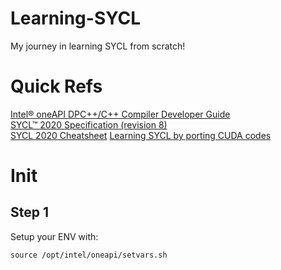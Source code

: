 # Learning-SYCL
My journey in learning SYCL from scratch!

# Quick Refs
[Intel® oneAPI DPC++/C++ Compiler Developer Guide](https://cdrdv2-public.intel.com/792222/dpcpp-cpp-compiler_developer-guide-reference_2024.0-767253-792222.pdf)  
[SYCL™ 2020 Specification (revision 8)](https://registry.khronos.org/SYCL/specs/sycl-2020/html/sycl-2020.html)  
[SYCL 2020 Cheatsheet](https://www.khronos.org/files/sycl/sycl-2020-reference-guide.pdf)
[Learning SYCL by porting CUDA codes](https://sycl.tech/assets/files/Zheming_Jin_ORNL_Porting_CUDA_SYCL_Buffers.pdf)

# Init
## Step 1
Setup your ENV with:  
```
source /opt/intel/oneapi/setvars.sh
```


